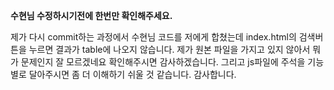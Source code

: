**수현님 수정하시기전에 한번만 확인해주세요.**

제가 다시 commit하는 과정에서 수현님 코드를 저에게 합쳤는데
index.html의 검색버튼을 누르면 결과가 table에 나오지 않습니다. 
제가 원본 파일을 가지고 있지 않아서 뭐가 문제인지 잘 모르겠네요 확인해주시면 감사하겠습니다.
그리고 js파일에 주석을 기능별로 달아주시면 좀 더 이해하기 쉬울 것 같습니다. 감사합니다.
